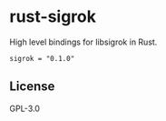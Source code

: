 # rust-sigrok

High level bindings for libsigrok in Rust.

```
sigrok = "0.1.0"
```

## License

GPL-3.0
